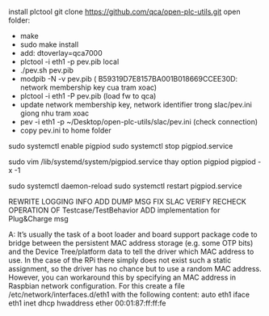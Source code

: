 install plctool
git clone https://github.com/qca/open-plc-utils.git
open folder:
  - make
  - sudo make install
  - add: dtoverlay=qca7000
  - plctool -i eth1 -p pev.pib local
  - ./pev.sh pev.pib
  - modpib -N <NMK> -v pev.pib (<NMK> B59319D7E8157BA001B018669CCEE30D: network membership key cua tram xoac)
  - plctool -i eth1 -P pev.pib (load fw to qca)
  - update network membership key, network identifier trong slac/pev.ini giong nhu tram xoac
  - pev -i eth1 -p ~/Desktop/open-plc-utils/slac/pev.ini (check connection)
  - copy pev.ini to home folder

sudo systemctl enable pigpiod
sudo systemctl stop pigpiod.service

sudo vim /lib/systemd/system/pigpiod.service
thay option pigpiod
pigpiod -x -1

sudo systemctl daemon-reload
sudo systemctl restart pigpiod.service

REWRITE LOGGING INFO
ADD DUMP MSG
FIX SLAC VERIFY
RECHECK OPERATION OF Testcase/TestBehavior
ADD implementation for Plug&Charge msg

A: It’s usually the task of a boot loader and board support package code to bridge between the persistent MAC
address storage (e.g. some OTP bits) and the Device Tree/platform data to tell the driver which MAC address to
use. In the case of the RPi there simply does not exist such a static assignment, so the driver has no chance but
to use a random MAC address. However, you can workaround this by specifying an MAC address in Raspbian
network configuration. For this create a file /etc/network/interfaces.d/eth1 with the following content:
auto eth1
iface eth1 inet dhcp
hwaddress ether 00:01:87:ff:ff:fe